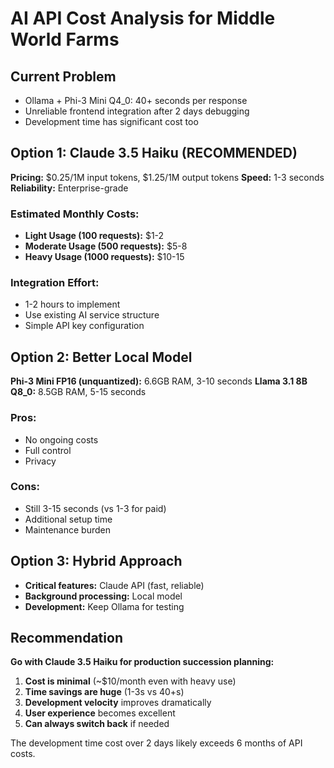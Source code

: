 # AI API Cost Analysis for Middle World Farms

## Current Problem
- Ollama + Phi-3 Mini Q4_0: 40+ seconds per response
- Unreliable frontend integration after 2 days debugging
- Development time has significant cost too

## Option 1: Claude 3.5 Haiku (RECOMMENDED)
**Pricing:** $0.25/1M input tokens, $1.25/1M output tokens
**Speed:** 1-3 seconds
**Reliability:** Enterprise-grade

### Estimated Monthly Costs:
- **Light Usage (100 requests):** $1-2
- **Moderate Usage (500 requests):** $5-8  
- **Heavy Usage (1000 requests):** $10-15

### Integration Effort:
- 1-2 hours to implement
- Use existing AI service structure
- Simple API key configuration

## Option 2: Better Local Model
**Phi-3 Mini FP16 (unquantized):** 6.6GB RAM, 3-10 seconds
**Llama 3.1 8B Q8_0:** 8.5GB RAM, 5-15 seconds

### Pros:
- No ongoing costs
- Full control
- Privacy

### Cons:
- Still 3-15 seconds (vs 1-3 for paid)
- Additional setup time
- Maintenance burden

## Option 3: Hybrid Approach
- **Critical features:** Claude API (fast, reliable)
- **Background processing:** Local model
- **Development:** Keep Ollama for testing

## Recommendation
**Go with Claude 3.5 Haiku for production succession planning:**

1. **Cost is minimal** (~$10/month even with heavy use)
2. **Time savings are huge** (1-3s vs 40+s)  
3. **Development velocity** improves dramatically
4. **User experience** becomes excellent
5. **Can always switch back** if needed

The development time cost over 2 days likely exceeds 6 months of API costs.
